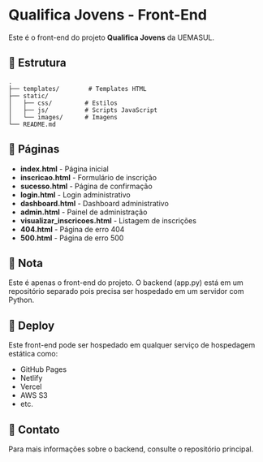 # Qualifica Jovens - Front-End

Este é o front-end do projeto **Qualifica Jovens** da UEMASUL.

## 📁 Estrutura

```
.
├── templates/        # Templates HTML
├── static/
│   ├── css/         # Estilos
│   ├── js/          # Scripts JavaScript
│   └── images/      # Imagens
└── README.md
```

## 🎨 Páginas

- **index.html** - Página inicial
- **inscricao.html** - Formulário de inscrição
- **sucesso.html** - Página de confirmação
- **login.html** - Login administrativo
- **dashboard.html** - Dashboard administrativo
- **admin.html** - Painel de administração
- **visualizar_inscricoes.html** - Listagem de inscrições
- **404.html** - Página de erro 404
- **500.html** - Página de erro 500

## 📝 Nota

Este é apenas o front-end do projeto. O backend (app.py) está em um repositório separado pois precisa ser hospedado em um servidor com Python.

## 🚀 Deploy

Este front-end pode ser hospedado em qualquer serviço de hospedagem estática como:
- GitHub Pages
- Netlify
- Vercel
- AWS S3
- etc.

## 📧 Contato

Para mais informações sobre o backend, consulte o repositório principal.
